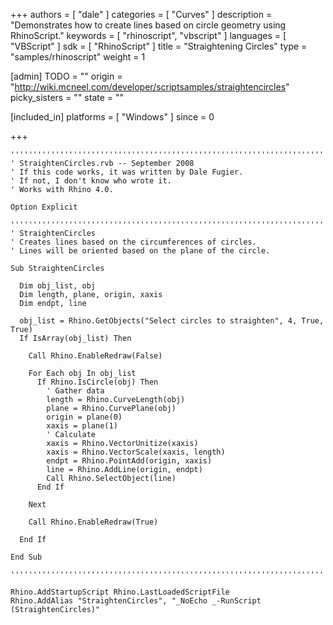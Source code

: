 +++
authors = [ "dale" ]
categories = [ "Curves" ]
description = "Demonstrates how to create lines based on circle geometry using RhinoScript."
keywords = [ "rhinoscript", "vbscript" ]
languages = [ "VBScript" ]
sdk = [ "RhinoScript" ]
title = "Straightening Circles"
type = "samples/rhinoscript"
weight = 1

[admin]
TODO = ""
origin = "http://wiki.mcneel.com/developer/scriptsamples/straightencircles"
picky_sisters = ""
state = ""

[included_in]
platforms = [ "Windows" ]
since = 0

+++

```vbnet
'''''''''''''''''''''''''''''''''''''''''''''''''''''''''''''''''''''''''''''
' StraightenCircles.rvb -- September 2008
' If this code works, it was written by Dale Fugier.
' If not, I don't know who wrote it.
' Works with Rhino 4.0.

Option Explicit

'''''''''''''''''''''''''''''''''''''''''''''''''''''''''''''''''''''''''''''
' StraightenCircles
' Creates lines based on the circumferences of circles.
' Lines will be oriented based on the plane of the circle.

Sub StraightenCircles

  Dim obj_list, obj
  Dim length, plane, origin, xaxis
  Dim endpt, line

  obj_list = Rhino.GetObjects("Select circles to straighten", 4, True, True)
  If IsArray(obj_list) Then

    Call Rhino.EnableRedraw(False)

    For Each obj In obj_list
      If Rhino.IsCircle(obj) Then
        ' Gather data
        length = Rhino.CurveLength(obj)
        plane = Rhino.CurvePlane(obj)
        origin = plane(0)
        xaxis = plane(1)
        ' Calculate
        xaxis = Rhino.VectorUnitize(xaxis)
        xaxis = Rhino.VectorScale(xaxis, length)
        endpt = Rhino.PointAdd(origin, xaxis)
        line = Rhino.AddLine(origin, endpt)
        Call Rhino.SelectObject(line)
      End If

    Next

    Call Rhino.EnableRedraw(True)

  End If

End Sub

'''''''''''''''''''''''''''''''''''''''''''''''''''''''''''''''''''''''''''''

Rhino.AddStartupScript Rhino.LastLoadedScriptFile
Rhino.AddAlias "StraightenCircles", "_NoEcho _-RunScript (StraightenCircles)"
```
